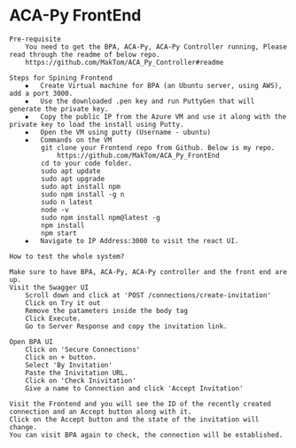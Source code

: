 # ACA-Py FrontEnd
    Pre-requisite
        You need to get the BPA, ACA-Py, ACA-Py Controller running, Please read through the readme of below repo. 
        https://github.com/MakTom/ACA_Py_Controller#readme

    Steps for Spining Frontend
        ⦁	Create Virtual machine for BPA (an Ubuntu server, using AWS), add a port 3000.
        ⦁	Use the downloaded .pen key and run PuttyGen that will generate the private key.
        ⦁	Copy the public IP from the Azure VM and use it along with the private key to load the install using Putty.
        ⦁	Open the VM using putty (Username - ubuntu)
        ⦁	Commands on the VM 
            git clone your Frontend repo from Github. Below is my repo.
                https://github.com/MakTom/ACA_Py_FrontEnd
            cd to your code folder.
            sudo apt update
            sudo apt upgrade
            sudo apt install npm
            sudo npm install -g n
            sudo n latest
            node -v
            sudo npm install npm@latest -g
            npm install
            npm start
        ⦁	Navigate to IP Address:3000 to visit the react UI.

    How to test the whole system?

    Make sure to have BPA, ACA-Py, ACA-Py controller and the front end are up.
    Visit the Swagger UI
        Scroll down and click at 'POST /connections/create-invitation'
        Click on Try it out
        Remove the patameters inside the body tag
        Click Execute.
        Go to Server Response and copy the invitation link. 

    Open BPA UI 
        Click on 'Secure Connections'
        Click on + button.
        Select 'By Invitation' 
        Paste the Inivitation URL.
        Click on 'Check Inivitation'
        Give a name to Connection and click 'Accept Invitation'

    Visit the Frontend and you will see the ID of the recently created connection and an Accept button along with it. 
    Click on the Accept button and the state of the invitation will change. 
    You can visit BPA again to check, the connection will be established.
